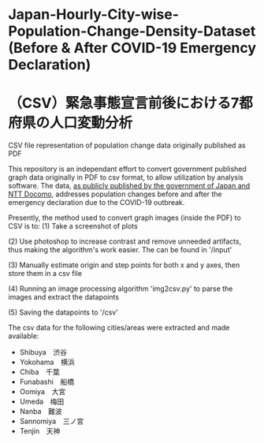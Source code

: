 # Japan-Hourly-City-wise-Population-Change-Density-Dataset (Before & After COVID-19 Emergency Declaration)
# （CSV）緊急事態宣言前後における7都府県の人口変動分析
CSV file representation of population change data originally published as PDF

This repository is an independant effort to convert government published graph data originally in PDF to csv format, to allow utilization by analysis software. The data, [as publicly published by the government of Japan and NTT Docomo](https://corona.go.jp/toppage/pdf/area-transition/20200418_docomo.pdf), addresses population changes before and after the emergency declaration due to the COVID-19 outbreak.

Presently, the method used to convert graph images (inside the PDF) to CSV is to:
(1) Take a screenshot of plots

(2) Use photoshop to increase contrast and remove unneeded artifacts, thus making the algorithm's work easier. The can be found in '/input'

(3) Manually estimate origin and step points for both x and y axes, then store them in a csv file

(4) Running an image processing algorithm 'img2csv.py' to parse the images and extract the datapoints

(5) Saving the datapoints to '/csv'

The csv data for the following cities/areas were extracted and made available:
- Shibuya　渋谷
- Yokohama　横浜
- Chiba　千葉
- Funabashi　船橋
- Oomiya　大宮
- Umeda　梅田
- Nanba　難波
- Sannomiya　三ノ宮
- Tenjin　天神
